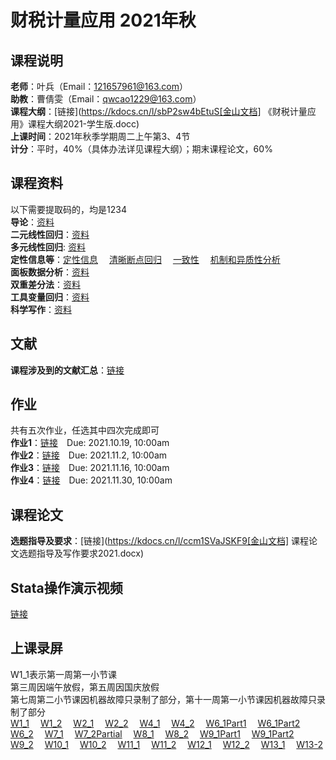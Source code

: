 # 财税计量应用 2021年秋  
## 课程说明
**老师**：叶兵（Email：121657961@163.com）  
**助教**：曹倩雯（Email：qwcao1229@163.com）  
**课程大纲**：[链接](https://kdocs.cn/l/sbP2sw4bEtuS[金山文档] 《财税计量应用》课程大纲2021-学生版.docc)   
**上课时间**：2021年秋季学期周二上午第3、4节  
**计分**：平时，40%（具体办法详见课程大纲）；期末课程论文，60%
  
## 课程资料  
以下需要提取码的，均是1234  
**导论**：[资料](https://pan.baidu.com/s/1NoLUUUCrzwb2hvARFyV2gw)<br>
**二元线性回归**：[资料](https://pan.baidu.com/s/1AX4P5pmvfdC97hlQ8Ixaug)<br>
**多元线性回归**: [资料](https://pan.baidu.com/s/1huMmO4B77Hfao0LllUvflw)<br>
**定性信息等**：[定性信息](https://pan.baidu.com/s/1AVOjkZnv9pcvLFcap2rTtw)&emsp;
[清晰断点回归](https://pan.baidu.com/s/1Q813JXxF1pdOSORQKdSIhQ)&emsp;
[一致性](https://pan.baidu.com/s/1rWm8CVsl9Nl1XxNEDWmgZw)&emsp;
[机制和异质性分析](https://pan.baidu.com/s/1OlUhc-J2VizR-R89m3eU4A)&emsp;<br>
**面板数据分析**：[资料](https://pan.baidu.com/s/1EyRTdnFzwUWxbb8SUnX_pA)<br>
**双重差分法**：[资料](https://pan.baidu.com/s/1FNtYWLc0Xj8VpdmNrj-z6g)<br>
**工具变量回归**：[资料](https://pan.baidu.com/s/1YktDnmfr4byCX2Gz__R3kg)<br>
**科学写作**：[资料](https://pan.baidu.com/s/1rOgR4aegSiXDSgiF5hheng)<br>
  
## 文献  
**课程涉及到的文献汇总**：[链接](https://pan.baidu.com/s/1yQGcnsRIojbK1n6Gt124Wg)  
  
## 作业  
共有五次作业，任选其中四次完成即可  
**作业1**：[链接](https://pan.baidu.com/s/1io_470FBBYzbyN0hutP2qA)&emsp;Due: 2021.10.19, 10:00am<br>
**作业2**：[链接](https://pan.baidu.com/s/1Ili1hh1DLchVExltgBSxCw)&emsp;Due: 2021.11.2, 10:00am<br>
**作业3**：[链接](https://pan.baidu.com/s/1NtKAajxhC1QJpLfKERV1xw)&emsp;Due: 2021.11.16, 10:00am<br>
**作业4**：[链接](https://pan.baidu.com/s/1zrSxrldRI0HGuC5Rn9vtrg)&emsp;Due: 2021.11.30, 10:00am<br>
  
## 课程论文  
**选题指导及要求**：[链接](https://kdocs.cn/l/ccm1SVaJSKF9[金山文档] 课程论文选题指导及写作要求2021.docx)<br>
  
## Stata操作演示视频  
[链接](https://pan.baidu.com/s/1DXzkxDQvYtccY7dbmhtppA)<br>
  
## 上课录屏  
W1_1表示第一周第一小节课  
第三周因端午放假，第五周因国庆放假  
第七周第二小节课因机器故障只录制了部分，第十一周第一小节课因机器故障只录制了部分  
[W1_1](http://aiplay.iflyink.com/#/webShare?localId=ef18d6047660bcd888d336b05e5bc507&uid=Tvf4YC6/GyyJTOgYyScpidQmXORhXeoBGS0gpWNZqGGQaOciJDVLZJoyT4XlrjIeSR25Dwy6%2BDpnwvTOX6D2%2BTSF8DdP8Wr3JEme23NEXepBH9aoWSXpHINZtAhqRNCRZ4YbEicIDDS8VREK%2BOnXEY8gPCKXmjBNynwx7au8crE=)&emsp;
[W1_2](http://aiplay.iflyink.com/#/webShare?localId=5a56934012c2e9cbab7eef86b0d1218f&uid=Tvf4YC6/GyyJTOgYyScpidQmXORhXeoBGS0gpWNZqGGQaOciJDVLZJoyT4XlrjIeSR25Dwy6%2BDpnwvTOX6D2%2BTSF8DdP8Wr3JEme23NEXepBH9aoWSXpHINZtAhqRNCRZ4YbEicIDDS8VREK%2BOnXEY8gPCKXmjBNynwx7au8crE=)&emsp;
[W2_1](http://aiplay.iflyink.com/#/webShare?localId=03f43a4be7eef0f001446f00a77493ee&uid=aGd3gheQzzdC8BG3RBtgUe1EpUVU0saYjpURV4EC0lEKQd7tnFEWuX6XrSoZujCi8ZXXoqs5JiRUnWWbyza86WazPvSmZjptT5JGQ/XDx150BMDoQ1u3yu1gpsetukftbzCtvzIgukVmptRviBXLZ/Fz0mGAnGNtduFCGWQ6/ss=)&emsp;
[W2_2](http://aiplay.iflyink.com/#/webShare?localId=9c11c688905e054a47a144592d5ce921&uid=aGd3gheQzzdC8BG3RBtgUe1EpUVU0saYjpURV4EC0lEKQd7tnFEWuX6XrSoZujCi8ZXXoqs5JiRUnWWbyza86WazPvSmZjptT5JGQ/XDx150BMDoQ1u3yu1gpsetukftbzCtvzIgukVmptRviBXLZ/Fz0mGAnGNtduFCGWQ6/ss=)&emsp;
[W4_1](http://aiplay.iflyink.com/#/webShare?localId=bd1596658f44007d8d47f0a51b7c6eaa&uid=EMJmbre6GDNFefx95HwpbMcsnJvJ2VujcCLqLtyfAdJy1nzoHyFZ2S5RFqv5K5GpGSN7BXKuig4tmF6mpygS2y2%2Bz1OvP1cpvvaSs4ZfeYn89xSSY4fEvSUjJd%2BuksA3tp%2BKk2ozBNmhQbpi%2B4noi7k2IYgjQtAz%2BjIf4IE/aGs=)&emsp;
[W4_2](http://aiplay.iflyink.com/#/webShare?localId=feb21b0233e23e972ac6446d7f7042f3&uid=EMJmbre6GDNFefx95HwpbMcsnJvJ2VujcCLqLtyfAdJy1nzoHyFZ2S5RFqv5K5GpGSN7BXKuig4tmF6mpygS2y2%2Bz1OvP1cpvvaSs4ZfeYn89xSSY4fEvSUjJd%2BuksA3tp%2BKk2ozBNmhQbpi%2B4noi7k2IYgjQtAz%2BjIf4IE/aGs=)&emsp;
[W6_1Part1](http://aiplay.iflyink.com/#/webShare?localId=fa0a20103421052263c0b9c5c7225638&uid=UDr75EDdZazp7Qt/%2B11L4qr2B0kqXo6FQNCx/swFrUVlfLxOMD2RIcaldlufXJek8GV%2BftHy4FicY%2BEeyzEt/oZW4VSy24m58HsFlGE62G5KXeynsuDfmW2%2BWQo8b6HSAp%2B%2BKj8BR2Zj/wWfwwyTQzc1A%2BLGTz58RCMq0Zy2AVM=)&emsp;
[W6_1Part2](http://aiplay.iflyink.com/#/webShare?localId=909f5659735288d5d15ade4616adb39d&uid=UDr75EDdZazp7Qt/%2B11L4qr2B0kqXo6FQNCx/swFrUVlfLxOMD2RIcaldlufXJek8GV%2BftHy4FicY%2BEeyzEt/oZW4VSy24m58HsFlGE62G5KXeynsuDfmW2%2BWQo8b6HSAp%2B%2BKj8BR2Zj/wWfwwyTQzc1A%2BLGTz58RCMq0Zy2AVM=)&emsp;
[W6_2](http://aiplay.iflyink.com/#/webShare?localId=ca888d68d580b55ee3e1224e3a323e82&uid=UDr75EDdZazp7Qt/%2B11L4qr2B0kqXo6FQNCx/swFrUVlfLxOMD2RIcaldlufXJek8GV%2BftHy4FicY%2BEeyzEt/oZW4VSy24m58HsFlGE62G5KXeynsuDfmW2%2BWQo8b6HSAp%2B%2BKj8BR2Zj/wWfwwyTQzc1A%2BLGTz58RCMq0Zy2AVM=)&emsp;
[W7_1](http://aiplay.iflyink.com/#/webShare?localId=8d349c9a3e47fb95567df406612fbb6a&uid=aeK/0ST%2BuwJe6DyfudX8ayqaLVtdBV5sNiIUMBTqu47AtvWmc2C9oa9sO7TvCcJukUw8lSyDVCvo1laQgfR53gFbS3cxSePTQT7u5YQfOuZS2S%2BggRBOhZUM1skGW8BjwuVI3pQLVloNpDBuDCo39WEa9kiJeE%2BRSgIe3BhgQko=)&emsp;
[W7_2Partial](http://aiplay.iflyink.com/#/webShare?localId=4eb8ee035d08aab8071ae1f23814ae34&uid=aeK/0ST%2BuwJe6DyfudX8ayqaLVtdBV5sNiIUMBTqu47AtvWmc2C9oa9sO7TvCcJukUw8lSyDVCvo1laQgfR53gFbS3cxSePTQT7u5YQfOuZS2S%2BggRBOhZUM1skGW8BjwuVI3pQLVloNpDBuDCo39WEa9kiJeE%2BRSgIe3BhgQko=)&emsp;
[W8_1](http://aiplay.iflyink.com/#/webShare?localId=5b3cc17bcb98269b61d50935e40a831d&uid=hPKx0p%2BsHICyQv7RQlK0HGA1VXq0ClV1Z6WD%2B2OyiqrGuO57JUzHH0l8I4uhqfkvWO9NzzfjmxrWQqYMBHzPoDKSwlqUMXdgtEaSb0ZBTkLHmKwY56IPIuMLHWrLq%2BXyfr6nqoC1yISpI/2bTMgQa0unlPqwCGCnIijTh8pJ6Q==)&emsp;
[W8_2](http://aiplay.iflyink.com/#/webShare?localId=48d28ec8139cbad514698173e7fa3253&uid=hPKx0p%2BsHICyQv7RQlK0HGA1VXq0ClV1Z6WD%2B2OyiqrGuO57JUzHH0l8I4uhqfkvWO9NzzfjmxrWQqYMBHzPoDKSwlqUMXdgtEaSb0ZBTkLHmKwY56IPIuMLHWrLq%2BXyfr6nqoC1yISpI/2bTMgQa0unlPqwCGCnIijTh8pJ6Q==)&emsp;
[W9_1Part1](http://aiplay.iflyink.com/#/webShare?localId=3b790b219457763c4faa8b3482b9d1be&uid=JVgVBczvfF8/sUCIeTXHF1SNT%2BElhO9trZZwYEToXyvh6YLbtkliUQ9pZNFpur156Yfh82XcjZGSNWy0WyuPj59%2BunwMMdnygDFsngivay4D0VCRdGf0ZnSWxVMbEfAumV%2BFnn7DLEGwOboc36nKbfDM8I1LvQTMhhsm3ZgWdMI=)&emsp;
[W9_1Part2](http://aiplay.iflyink.com/#/webShare?localId=b223e09e6d148b0331ca427deb71dd59&uid=JVgVBczvfF8/sUCIeTXHF1SNT%2BElhO9trZZwYEToXyvh6YLbtkliUQ9pZNFpur156Yfh82XcjZGSNWy0WyuPj59%2BunwMMdnygDFsngivay4D0VCRdGf0ZnSWxVMbEfAumV%2BFnn7DLEGwOboc36nKbfDM8I1LvQTMhhsm3ZgWdMI=)&emsp;
[W9_2](http://aiplay.iflyink.com/#/webShare?localId=fa3bff3d9eb078f87769a28784017dc0&uid=JVgVBczvfF8/sUCIeTXHF1SNT%2BElhO9trZZwYEToXyvh6YLbtkliUQ9pZNFpur156Yfh82XcjZGSNWy0WyuPj59%2BunwMMdnygDFsngivay4D0VCRdGf0ZnSWxVMbEfAumV%2BFnn7DLEGwOboc36nKbfDM8I1LvQTMhhsm3ZgWdMI=)&emsp;
[W10_1](http://aiplay.iflyink.com/#/webShare?localId=2c390819697496d765b8cbc43cb6fce0&uid=gL5uV36VBUVzaEIoPpY3ECjXheXAC1UdzQC9RxrL4RYp6V7NbGmUCUCJAKDlzugrSYIz3y0tE1KFFR2F/VZkdtnxoWI08M3DGzbnak7GZs86H7FijKg5fEyu%2BwPwjsfUVTiE/UzeN2MqWd7i/nAOrU8v3bIca1hLh8eyhd003oM=)&emsp;
[W10_2](http://aiplay.iflyink.com/#/webShare?localId=afa826da8489efbb2eaec13514882d66&uid=gL5uV36VBUVzaEIoPpY3ECjXheXAC1UdzQC9RxrL4RYp6V7NbGmUCUCJAKDlzugrSYIz3y0tE1KFFR2F/VZkdtnxoWI08M3DGzbnak7GZs86H7FijKg5fEyu%2BwPwjsfUVTiE/UzeN2MqWd7i/nAOrU8v3bIca1hLh8eyhd003oM=)&emsp;
[W11_1](http://aiplay.iflyink.com/#/webShare?localId=345c7c25d10960a24b8fba4899242afe&uid=YM1QWApIFHNUqokBoBRKTwyYNIG%2B4xjBHOVcQCjPPrH6vk15lmZBZHgETmRUCysqC3dtHnMgvweVJe909okKr3PToZ2yYDBq7LA6UEeU10J8oFPx5XdaxMjcaDuuMMChjQO8VvpkaIO0AZ/F9Hor0IpyyVe8nRy8V1%2BS5zQbJBY=)&emsp;
[W11_2](http://aiplay.iflyink.com/#/webShare?localId=11330146db0bc1b98a3a249d539c8e32&uid=YM1QWApIFHNUqokBoBRKTwyYNIG%2B4xjBHOVcQCjPPrH6vk15lmZBZHgETmRUCysqC3dtHnMgvweVJe909okKr3PToZ2yYDBq7LA6UEeU10J8oFPx5XdaxMjcaDuuMMChjQO8VvpkaIO0AZ/F9Hor0IpyyVe8nRy8V1%2BS5zQbJBY=)&emsp;
[W12_1](http://aiplay.iflyink.com/#/webShare?localId=eb8acb110d4b6b800e9b97ece3ba7060&uid=TDwUJHuhL0%2Bld%2B%2BWehIjVW8g2D4%2BlqI/UCIKihZK3a36NFmvTOV804YT5hpeSv62LElkhIGDUds6Mfdgi0eVUUyRSwVDMr%2BCZWAJH8arkFPnycCjvbLe80iTdft0McJfStAbcKNsKgiryeWaD74ebZmvARg8AVeB5DMBR11agV8=)&emsp;
[W12_2](http://aiplay.iflyink.com/#/webShare?localId=e4a1a1c38ebd873f6a3fe941b0a932b6&uid=TDwUJHuhL0%2Bld%2B%2BWehIjVW8g2D4%2BlqI/UCIKihZK3a36NFmvTOV804YT5hpeSv62LElkhIGDUds6Mfdgi0eVUUyRSwVDMr%2BCZWAJH8arkFPnycCjvbLe80iTdft0McJfStAbcKNsKgiryeWaD74ebZmvARg8AVeB5DMBR11agV8=)&emsp;
[W13_1](http://aiplay.iflyink.com/#/webShare?localId=ceb1c0dcb0cce97f7640e1a21433f775&uid=WE5jbA6xDgz3PbwYVOBEh5OnHPukExlf82qQEt3QufueNxQpXtFWZXCf8IofrbiQf6aBvMgFzmRXiBr62PxQ9aSen1KjsBOQyWqPqDPYiFPqn1yEZlLDl3YrjxX4QCJmNHaTWVlJ62Wp3jCg14a5izpcqAZrnA/4tMLMNVnClKk=)&emsp;
[W13-2](http://aiplay.iflyink.com/#/webShare?localId=19f760a50975f715d9fec69546224c8d&uid=WE5jbA6xDgz3PbwYVOBEh5OnHPukExlf82qQEt3QufueNxQpXtFWZXCf8IofrbiQf6aBvMgFzmRXiBr62PxQ9aSen1KjsBOQyWqPqDPYiFPqn1yEZlLDl3YrjxX4QCJmNHaTWVlJ62Wp3jCg14a5izpcqAZrnA/4tMLMNVnClKk=)
